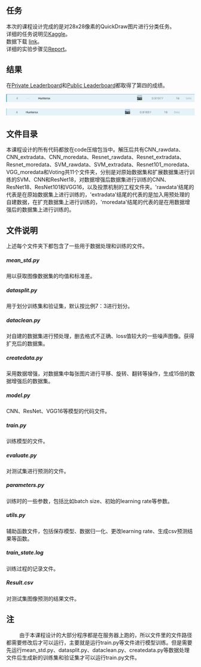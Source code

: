 ## <font face="楷体">任务</font>
本次的课程设计完成的是对28x28像素的QuickDraw图片进行分类任务。  
详细的任务说明见[Kaggle](https://www.kaggle.com/c/statlearning-sjtu-2019/overview)。  
数据下载 [link](https://www.kaggle.com/c/statlearning-sjtu-2019/data)。  
详细的实验步骤见[Report](https://github.com/Huntersxsx/SJTU-ESL/blob/master/统计学习报告.pdf)。  

## <font face="楷体">结果</font>
在[Private Leaderboard](https://www.kaggle.com/c/statlearning-sjtu-2019/leaderboard)和[Public Leaderboard](https://www.kaggle.com/c/statlearning-sjtu-2019/leaderboard)都取得了第四的成绩。  

![](https://github.com/Huntersxsx/SJTU-ESL/blob/master/img/private.png)

![](https://github.com/Huntersxsx/SJTU-ESL/blob/master/img/public.png)

## <font face="楷体">文件目录</font>
本课程设计的所有代码都放在code压缩包当中。解压后共有CNN_rawdata、CNN_extradata、CNN_moredata、Resnet_rawdata、Resnet_extradata、Resnet_moredata、SVM_rawdata、SVM_extradata、Resnet101_moredata、VGG_moredata和Voting共11个文件夹，分别是对原始数据集和扩展数据集进行训练的SVM、CNN和ResNet18，对数据增强后数据集进行训练的CNN、ResNet18、ResNet101和VGG16，以及投票机制的工程文件夹。'rawdata'结尾的代表是在原始数据集上进行训练的，'extradata'结尾的代表的是加入用预处理的自建数据，在扩充数据集上进行训练的，'moredata'结尾的代表的是在用数据增强后的数据集上进行训练的。


## <font face="楷体">文件说明</font>
上述每个文件夹下都包含了一些用于数据处理和训练的文件。  

##### mean_std.py
用以获取图像数据集的均值和标准差。  

##### datasplit.py
用于划分训练集和验证集，默认按比例7：3进行划分。  

##### dataclean.py
对自建的数据集进行预处理，删去格式不正确、loss值较大的一些噪声图像。获得扩充后的数据集。  

##### createdata.py
采用数据增强，对数据集中每张图片进行平移、旋转、翻转等操作，生成15倍的数据增强后的数据集。  

##### model.py
CNN、ResNet、VGG16等模型的代码文件。  

##### train.py
训练模型的文件。  

##### evaluate.py
对测试集进行预测的文件。  

##### parameters.py
训练时的一些参数，包括比如batch size、初始的learning rate等参数。  

##### utils.py
辅助函数文件，包括保存模型、数据归一化、更改learning rate、生成csv预测结果等函数。  

##### train_state.log
训练过程的记录文件。  

##### Result.csv
对测试集图像预测的结果文件。  



## <font face="楷体">注</font>
&emsp;&emsp;&ensp;由于本课程设计的大部分程序都是在服务器上跑的，所以文件里的文件路径都需要修改后才可以运行，主要就是运行train.py等文件进行模型训练。但是需要先运行mean_std.py、datasplit.py、dataclean.py、createdata.py等数据处理文件后生成新的训练集和验证集才可以运行train.py文件。



